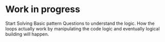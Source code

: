 # Work in progress
Start Solving Basic pattern Questions to understand the logic. How the loops actually work by manipulating the code logic and eventually logical building will happen.



